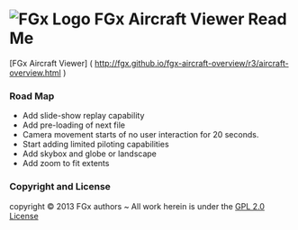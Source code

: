 ![FGx Logo]( http://fgx.github.io/fgx-cap-40x30.png) FGx Aircraft Viewer Read Me
================================================================================

[FGx Aircraft Viewer] ( http://fgx.github.io/fgx-aircraft-overview/r3/aircraft-overview.html )

### Road Map

* Add slide-show replay capability
* Add pre-loading of next file
* Camera movement starts of no user interaction for 20 seconds.
* Start adding limited piloting capabilities  
* Add skybox and globe or landscape	
* Add zoom to fit extents


### Copyright and License
copyright &copy; 2013 FGx authors ~ All work herein is under the [GPL 2.0 License](https://github.com/fgx/fgx-aircraft/blob/gh-pages/license.md)